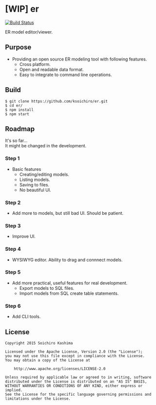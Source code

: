 # [WIP] er

[![Build Status](https://travis-ci.org/ksoichiro/er.svg?branch=master)](https://travis-ci.org/ksoichiro/er)

ER model editor/viewer.

## Purpose

* Providing an open source ER modeling tool with following features.
    * Cross platform.
    * Open and readable data format.
    * Easy to integrate to command line operations.

## Build

```console
$ git clone https://github.com/ksoichiro/er.git
$ cd er/
$ npm install
$ npm start
```

## Roadmap

It's so far...  
It might be changed in the development.

### Step 1

* Basic features
    * Creating/editing models.
    * Listing models.
    * Saving to files.
    * No beautiful UI.

### Step 2

* Add more to models, but still bad UI. Should be patient.

### Step 3

* Improve UI.

### Step 4

* WYSIWYG editor. Ability to drag and connnect models.

### Step 5

* Add more practical, useful features for real development.
    * Export models to SQL files.
    * Import models from SQL create table statements.

### Step 6

* Add CLI tools.

## License

    Copyright 2015 Soichiro Kashima

    Licensed under the Apache License, Version 2.0 (the "License");
    you may not use this file except in compliance with the License.
    You may obtain a copy of the License at

        http://www.apache.org/licenses/LICENSE-2.0

    Unless required by applicable law or agreed to in writing, software
    distributed under the License is distributed on an "AS IS" BASIS,
    WITHOUT WARRANTIES OR CONDITIONS OF ANY KIND, either express or implied.
    See the License for the specific language governing permissions and
    limitations under the License.
